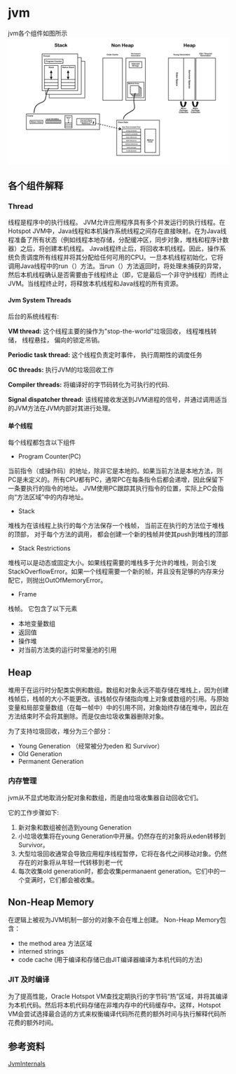 # jvm


jvm各个组件如图所示
![infra](./images/infra.png)

## 各个组件解释

### Thread
线程是程序中的执行线程。 JVM允许应用程序具有多个并发运行的执行线程。在Hotspot JVM中，Java线程和本机操作系统线程之间存在直接映射。在为Java线程准备了所有状态（例如线程本地存储，分配缓冲区，同步对象，堆栈和程序计数器）之后，将创建本机线程。 Java线程终止后，将回收本机线程。因此，操作系统负责调度所有线程并将其分配给任何可用的CPU。一旦本机线程初始化，它将调用Java线程中的run（）方法。当run（）方法返回时，将处理未捕获的异常，然后本机线程确认是否需要由于线程终止（即，它是最后一个非守护线程）而终止JVM。当线程终止时，将释放本机线程和Java线程的所有资源。

#### Jvm System Threads

后台的系统线程有:

**VM thread:** 这个线程主要的操作为"stop-the-world"垃圾回收， 线程堆栈转储， 线程悬挂， 偏向的锁定吊销。

**Periodic task thread:** 这个线程负责定时事件， 执行周期性的调度任务

**GC threads:**  执行JVM的垃圾回收工作

**Compiler threads:** 将编译好的字节码转化为可执行的代码.

**Signal dispatcher thread:** 该线程接收发送到JVM进程的信号，并通过调用适当的JVM方法在JVM内部对其进行处理。

#### 单个线程

每个线程都包含以下组件 

- Program Counter(PC)

当前指令（或操作码）的地址，除非它是本地的。如果当前方法是本地方法，则PC是未定义的。所有CPU都有PC，通常PC在每条指令后都会递增，因此保留下一条要执行的指令的地址。 JVM使用PC跟踪其执行指令的位置，实际上PC会指向“方法区域”中的内存地址。

- Stack

堆栈为在该线程上执行的每个方法保存一个栈帧， 当前正在执行的方法位于堆栈的顶部， 对于每个方法的调用， 
都会创建一个新的栈帧并使其push到堆栈的顶部

- Stack Restrictions

堆栈可以是动态或固定大小。如果线程需要的堆栈多于允许的堆栈，则会引发StackOverflowError。如果一个线程需要一个新的帧，并且没有足够的内存来分配它，则抛出OutOfMemoryError。

- Frame

栈帧。 它包含了以下元素

- 本地变量数组
- 返回值
- 操作堆
- 对当前方法类的运行时常量池的引用


## Heap
堆用于在运行时分配类实例和数组。数组和对象永远不能存储在堆栈上，因为创建栈帧后，栈帧的大小不能更改。该栈帧仅存储指向堆上对象或数组的引用。与原始变量和局部变量数组（在每一帧中）中的引用不同，对象始终存储在堆中，因此在方法结束时不会将其删除。而是仅由垃圾收集器删除对象。

为了支持垃圾回收，堆分为三个部分：

- Young Generation （经常被分为eden 和 Survivor） 
- Old Generation
- Permanent Generation

### 内存管理
jvm从不显式地取消分配对象和数组，而是由垃圾收集器自动回收它们。

它的工作步骤如下:
1. 新对象和数组被创造到young Generation
2. 小垃圾收集将在young Generation中开展。仍然存在的对象将从eden转移到Survivor。
3. 大型垃圾回收通常会导致应用程序线程暂停，它将在各代之间移动对象。仍然存在的对象将从年轻一代转移到老一代
4. 每次收集old generation时，都会收集permanaent generation。它们中的一个变满时，它们都会被收集。

## Non-Heap Memory

在逻辑上被视为JVM机制一部分的对象不会在堆上创建。  Non-Heap Memory包含：
- the method area 方法区域
- interned strings 
- code cache (用于编译和存储已由JIT编译器编译为本机代码的方法)


### JIT 及时编译
为了提高性能，Oracle Hotspot VM查找定期执行的字节码“热”区域，并将其编译为本机代码。然后将本机代码存储在非堆内存中的代码缓存中。这样，Hotspot VM会尝试选择最合适的方式来权衡编译代码所花费的额外时间与执行解释代码所花费的额外时间。


## 参考资料
[JvmInternals](https://blog.jamesdbloom.com/JVMInternals.html)